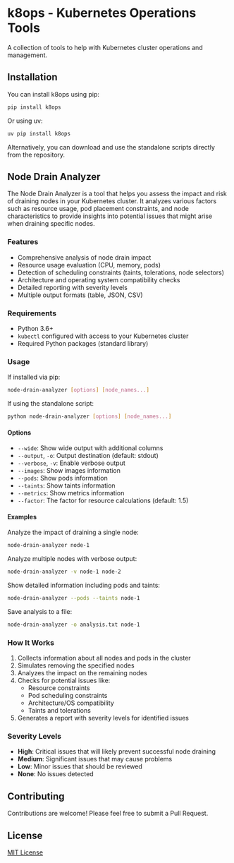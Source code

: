 # k8ops - Kubernetes Operations Tools

A collection of tools to help with Kubernetes cluster operations and management.

## Installation

You can install k8ops using pip:

```bash
pip install k8ops
```

Or using uv:

```bash
uv pip install k8ops
```

Alternatively, you can download and use the standalone scripts directly from the repository.

## Node Drain Analyzer

The Node Drain Analyzer is a tool that helps you assess the impact and risk of draining nodes in your Kubernetes cluster. It analyzes various factors such as resource usage, pod placement constraints, and node characteristics to provide insights into potential issues that might arise when draining specific nodes.

### Features

- Comprehensive analysis of node drain impact
- Resource usage evaluation (CPU, memory, pods)
- Detection of scheduling constraints (taints, tolerations, node selectors)
- Architecture and operating system compatibility checks
- Detailed reporting with severity levels
- Multiple output formats (table, JSON, CSV)

### Requirements

- Python 3.6+
- `kubectl` configured with access to your Kubernetes cluster
- Required Python packages (standard library)

### Usage

If installed via pip:

```bash
node-drain-analyzer [options] [node_names...]
```

If using the standalone script:

```bash
python node-drain-analyzer [options] [node_names...]
```

#### Options

- `--wide`: Show wide output with additional columns
- `--output`, `-o`: Output destination (default: stdout)
- `--verbose`, `-v`: Enable verbose output
- `--images`: Show images information
- `--pods`: Show pods information
- `--taints`: Show taints information
- `--metrics`: Show metrics information
- `--factor`: The factor for resource calculations (default: 1.5)

#### Examples

Analyze the impact of draining a single node:

```bash
node-drain-analyzer node-1
```

Analyze multiple nodes with verbose output:

```bash
node-drain-analyzer -v node-1 node-2
```

Show detailed information including pods and taints:

```bash
node-drain-analyzer --pods --taints node-1
```

Save analysis to a file:

```bash
node-drain-analyzer -o analysis.txt node-1
```

### How It Works

1. Collects information about all nodes and pods in the cluster
2. Simulates removing the specified nodes
3. Analyzes the impact on the remaining nodes
4. Checks for potential issues like:
   - Resource constraints
   - Pod scheduling constraints
   - Architecture/OS compatibility
   - Taints and tolerations
5. Generates a report with severity levels for identified issues

### Severity Levels

- **High**: Critical issues that will likely prevent successful node draining
- **Medium**: Significant issues that may cause problems
- **Low**: Minor issues that should be reviewed
- **None**: No issues detected

## Contributing

Contributions are welcome! Please feel free to submit a Pull Request.

## License

[MIT License](LICENSE)
